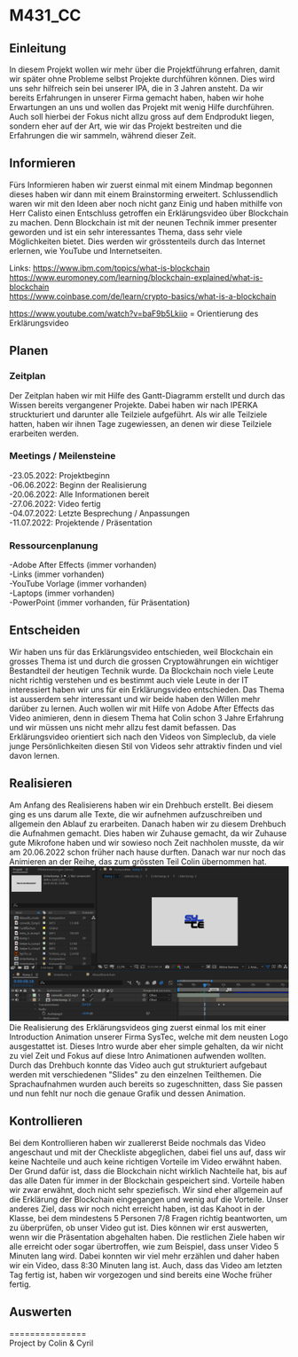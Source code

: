 # M431_CC
## Einleitung
In diesem Projekt wollen wir mehr über die Projektführung erfahren, damit wir später ohne Probleme selbst Projekte durchführen können. Dies wird uns sehr hilfreich sein bei unserer IPA, die in 3 Jahren ansteht. Da wir bereits Erfahrungen in unserer Firma gemacht haben, haben wir hohe Erwartungen an uns und wollen das Projekt mit wenig Hilfe durchführen.<br>
Auch soll hierbei der Fokus nicht allzu gross auf dem Endprodukt liegen, sondern eher auf der Art, wie wir das Projekt bestreiten und die Erfahrungen die wir sammeln, während dieser Zeit.<br>
## Informieren
Fürs Informieren haben wir zuerst einmal mit einem Mindmap begonnen dieses haben wir dann mit einem Brainstorming erweitert. Schlussendlich waren wir mit den Ideen aber noch nicht ganz Einig und haben mithilfe von Herr Calisto einen Entschluss getroffen ein Erklärungsvideo über Blockchain zu machen. Denn Blockchain ist mit der neunen Technik immer presenter geworden und ist ein sehr interessantes Thema, dass sehr viele Möglichkeiten bietet. Dies werden wir grösstenteils durch das Internet erlernen, wie YouTube und Internetseiten.<br>

Links:
https://www.ibm.com/topics/what-is-blockchain<br>
https://www.euromoney.com/learning/blockchain-explained/what-is-blockchain<br>
https://www.coinbase.com/de/learn/crypto-basics/what-is-a-blockchain<br>

https://www.youtube.com/watch?v=baF9b5Lkiio = Orientierung des Erklärungsvideo<br>

## Planen
### Zeitplan
Der Zeitplan haben wir mit Hilfe des Gantt-Diagramm erstellt und durch das Wissen bereits vergangener Projekte. Dabei haben wir nach IPERKA struckturiert und darunter alle Teilziele aufgeführt. Als wir alle Teilziele hatten, haben wir ihnen Tage zugewiessen, an denen wir diese Teilziele erarbeiten werden.
### Meetings / Meilensteine
-23.05.2022: Projektbeginn<br>
-06.06.2022: Beginn der Realisierung<br>
-20.06.2022: Alle Informationen bereit<br>
-27.06.2022: Video fertig<br>
-04.07.2022: Letzte Besprechung / Anpassungen<br>
-11.07.2022: Projektende / Präsentation<br>
### Ressourcenplanung
-Adobe After Effects (immer vorhanden)<br>
-Links (immer vorhanden)<br>
-YouTube Vorlage (immer vorhanden)<br>
-Laptops (immer vorhanden)<br>
-PowerPoint (immer vorhanden, für Präsentation)<br>
## Entscheiden
Wir haben uns für das Erklärungsvideo entschieden, weil Blockchain ein grosses Thema ist und durch die grossen Cryptowährungen ein wichtiger Bestandteil der heutigen Technik wurde. Da Blockchain noch viele Leute nicht richtig verstehen und  es bestimmt auch viele Leute in der IT interessiert haben wir uns für ein Erklärungsvideo entschieden. Das Thema ist ausserdem sehr interessant und wir beide haben den Willen mehr darüber zu lernen. Auch wollen wir mit Hilfe von Adobe After Effects das Video animieren, denn in diesem Thema hat Colin schon 3 Jahre Erfahrung und wir müssen uns nicht mehr allzu fest damit befassen. Das Erklärungsvideo orientiert sich nach den Videos von Simpleclub, da viele junge Persönlichkeiten diesen Stil von Videos sehr attraktiv finden und viel davon lernen.<br>
## Realisieren
Am Anfang des Realisierens haben wir ein Drehbuch erstellt. Bei diesem ging es uns darum alle Texte, die wir aufnehmen aufzuschreiben und allgemein den Ablauf zu erarbeiten. Danach haben wir zu diesem Drehbuch die Aufnahmen gemacht. Dies haben wir Zuhause gemacht, da wir Zuhause gute Mikrofone haben und wir sowieso noch Zeit nachholen musste, da wir am 20.06.2022 schon früher nach hause durften. Danach war nur noch das Animieren an der Reihe, das zum grössten Teil Colin übernommen hat. 
<img src="Source/SysTec_Intro.png"><br>
Die Realisierung des Erklärungsvideos ging zuerst einmal los mit einer Introduction Animation unserer Firma SysTec, welche mit dem neusten Logo ausgestattet ist. Dieses Intro wurde aber eher simple gehalten, da wir nicht zu viel Zeit und Fokus auf diese Intro Animationen aufwenden wollten. Durch das Drehbuch konnte das Video auch gut strukturiert aufgebaut werden mit verschiedenen "Slides" zu den einzelnen Teilthemen. Die Sprachaufnahmen wurden auch bereits so zugeschnitten, dass Sie passen und nun fehlt nur noch die genaue Grafik und dessen Animation. 
<br>

## Kontrollieren
Bei dem Kontrollieren haben wir zuallererst Beide nochmals das Video angeschaut und mit der Checkliste abgeglichen, dabei fiel uns auf, dass wir keine Nachteile und auch keine richtigen Vorteile im Video erwähnt haben. Der Grund dafür ist, dass die Blockchain nicht wirklich Nachteile hat, bis auf das alle Daten für immer in der Blockchain gespeichert sind. Vorteile haben wir zwar erwähnt, doch nicht sehr speziefisch. Wir sind eher allgemein auf die Erklärung der Blockchain eingegangen und wenig auf die Vorteile. Unser anderes Ziel, dass wir noch nicht erreicht haben, ist das Kahoot in der Klasse, bei dem mindestens 5 Personen 7/8 Fragen richtig beantworten, um zu überprüfen, ob unser Video gut ist. Dies können wir erst auswerten, wenn wir die Präsentation abgehalten haben. Die restlichen Ziele haben wir alle erreicht oder sogar übertroffen, wie zum Beispiel, dass unser Video 5 Minuten lang wird. Dabei konnten wir viel mehr erzählen und daher haben wir ein Video, dass 8:30 Minuten lang ist. Auch, dass das Video am letzten Tag fertig ist, haben wir vorgezogen und sind bereits eine Woche früher fertig.
<br>

## Auswerten


===============<br>
Project by Colin & Cyril 
